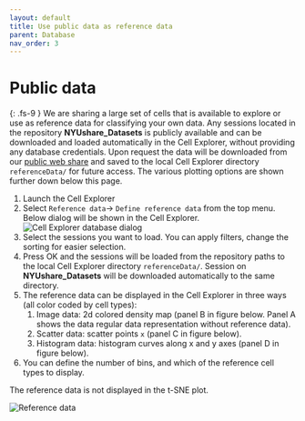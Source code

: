 ```yaml
---
layout: default
title: Use public data as reference data
parent: Database
nav_order: 3
---
```

# Public data
{: .fs-9 }
We are sharing a large set of cells that is available to explore or use as reference data for classifying your own data. Any sessions located in the repository **NYUshare_Datasets** is publicly available and can be downloaded and loaded automatically in the Cell Explorer, without providing any database credentials. Upon request the data will be downloaded from our [public web share](https://buzsakilab.nyumc.org/datasets/) and saved to the local Cell Explorer directory `referenceData/` for future access. The various plotting options are shown further down below this page.

1. Launch the Cell Explorer
2. Select `Reference data`-> `Define reference data` from the top menu. Below dialog will be shown in the Cell Explorer.
![Cell Explorer database dialog](https://buzsakilab.com/wp/wp-content/uploads/2019/11/Cell-Explorer-database-dialog-1.png)
4. Select the sessions you want to load. You can apply filters, change the sorting for easier selection.
5. Press OK and the sessions will be loaded from the repository paths to the local Cell Explorer directory `referenceData/`. Session on **NYUshare_Datasets** will be downloaded automatically to the same directory. 
6. The reference data can be displayed in the Cell Explorer in three ways (all color coded by cell types):
   1. Image data: 2d colored density map (panel B in figure below. Panel A shows the data regular data representation without reference data).
   2. Scatter data: scatter points `x` (panel C in figure below).
   3. Histogram data: histogram curves along x and y axes (panel D in figure below). 
7. You can define the number of bins, and which of the reference cell types to display. 

The reference data is not displayed in the t-SNE plot. 

![Reference data](https://buzsakilab.com/wp/wp-content/uploads/2020/01/referenceData_noRef.png)
